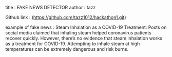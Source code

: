 title : FAKE NEWS DETECTOR
author : tazz



Github link : (https://github.com/tazz1012/hackathon1.git)





example of fake news :
Steam Inhalation as a COVID-19 Treatment:
Posts on social media claimed that inhaling steam helped coronavirus patients recover quickly.
However, there’s no evidence that steam inhalation works as a treatment for COVID-19.
Attempting to inhale steam at high temperatures can be extremely dangerous and risk burns.

